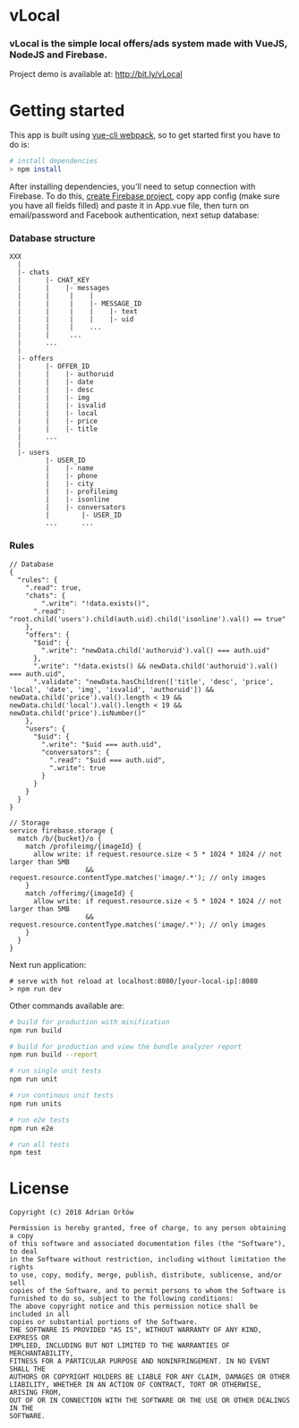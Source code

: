 # vLocal

### vLocal is the simple local offers/ads system made with VueJS, NodeJS and Firebase.

Project demo is available at: http://bit.ly/vLocal

# Getting started

This app is built using [vue-cli webpack](https://github.com/vuejs-templates/webpack), so to get started first you have to do is:

```bash
# install dependencies
> npm install
```

After installing dependencies, you'll need to setup connection with Firebase. To do this, [create Firebase project](https://console.firebase.google.com/), copy app config (make sure you have all fields filled) and paste it in App.vue file, then turn on email/password and Facebook authentication, next setup database:

### Database structure

```
XXX
  |
  |- chats
  |      |- CHAT_KEY
  |      |    |- messages
  |      |     |    |
  |      |     |    |- MESSAGE_ID
  |      |     |    |    |- text
  |      |     |    |    |- uid
  |      |     |    ...
  |      |     ...
  |      ...
  |
  |- offers
  |      |- OFFER_ID
  |      |    |- authoruid
  |      |    |- date
  |      |    |- desc
  |      |    |- img
  |      |    |- isvalid
  |      |    |- local
  |      |    |- price
  |      |    |- title
  |      ...
  |
  |- users
         |- USER_ID
         |    |- name
         |    |- phone
         |    |- city
         |    |- profileimg
         |    |- isonline
         |    |- conversators
         |        |- USER_ID
         ...      ...
```

### Rules

```
// Database
{
  "rules": {
    ".read": true,
    "chats": {
    	".write": "!data.exists()",
      ".read": "root.child('users').child(auth.uid).child('isonline').val() == true"
    },
    "offers": {
      "$oid": {
        ".write": "newData.child('authoruid').val() === auth.uid"
      },
      ".write": "!data.exists() && newData.child('authoruid').val() === auth.uid",
      ".validate": "newData.hasChildren(['title', 'desc', 'price', 'local', 'date', 'img', 'isvalid', 'authoruid']) && newData.child('price').val().length < 19 && newData.child('local').val().length < 19 && newData.child('price').isNumber()"
    },
    "users": {
      "$uid": {
      	".write": "$uid === auth.uid",
        "conversators": {
          ".read": "$uid === auth.uid",
          ".write": true
        }
      }
    }
  }
}

// Storage
service firebase.storage {
  match /b/{bucket}/o {
  	match /profileimg/{imageId} {
      allow write: if request.resource.size < 5 * 1024 * 1024 // not larger than 5MB
                   && request.resource.contentType.matches('image/.*'); // only images
    }
    match /offerimg/{imageId} {
      allow write: if request.resource.size < 5 * 1024 * 1024 // not larger than 5MB
                   && request.resource.contentType.matches('image/.*'); // only images
    }
  }
}
```

Next run application:

```|
# serve with hot reload at localhost:8080/[your-local-ip]:8080
> npm run dev
```

Other commands available are:

```bash
# build for production with minification
npm run build

# build for production and view the bundle analyzer report
npm run build --report

# run single unit tests
npm run unit

# run continous unit tests
npm run units

# run e2e tests
npm run e2e

# run all tests
npm test
```

# License

```
Copyright (c) 2018 Adrian Orłów

Permission is hereby granted, free of charge, to any person obtaining a copy
of this software and associated documentation files (the "Software"), to deal
in the Software without restriction, including without limitation the rights
to use, copy, modify, merge, publish, distribute, sublicense, and/or sell
copies of the Software, and to permit persons to whom the Software is
furnished to do so, subject to the following conditions:
The above copyright notice and this permission notice shall be included in all
copies or substantial portions of the Software.
THE SOFTWARE IS PROVIDED "AS IS", WITHOUT WARRANTY OF ANY KIND, EXPRESS OR
IMPLIED, INCLUDING BUT NOT LIMITED TO THE WARRANTIES OF MERCHANTABILITY,
FITNESS FOR A PARTICULAR PURPOSE AND NONINFRINGEMENT. IN NO EVENT SHALL THE
AUTHORS OR COPYRIGHT HOLDERS BE LIABLE FOR ANY CLAIM, DAMAGES OR OTHER
LIABILITY, WHETHER IN AN ACTION OF CONTRACT, TORT OR OTHERWISE, ARISING FROM,
OUT OF OR IN CONNECTION WITH THE SOFTWARE OR THE USE OR OTHER DEALINGS IN THE
SOFTWARE.
```
